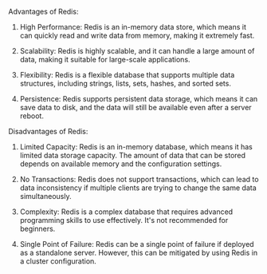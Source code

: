 Advantages of Redis:

1. High Performance: Redis is an in-memory data store, which means it can quickly read and write data from memory, making it extremely fast.

2. Scalability: Redis is highly scalable, and it can handle a large amount of data, making it suitable for large-scale applications.

3. Flexibility: Redis is a flexible database that supports multiple data structures, including strings, lists, sets, hashes, and sorted sets.

4. Persistence: Redis supports persistent data storage, which means it can save data to disk, and the data will still be available even after a server reboot.

Disadvantages of Redis:

1. Limited Capacity: Redis is an in-memory database, which means it has limited data storage capacity. The amount of data that can be stored depends on available memory and the configuration settings.

2. No Transactions: Redis does not support transactions, which can lead to data inconsistency if multiple clients are trying to change the same data simultaneously.

3. Complexity: Redis is a complex database that requires advanced programming skills to use effectively. It's not recommended for beginners.

4. Single Point of Failure: Redis can be a single point of failure if deployed as a standalone server. However, this can be mitigated by using Redis in a cluster configuration.
